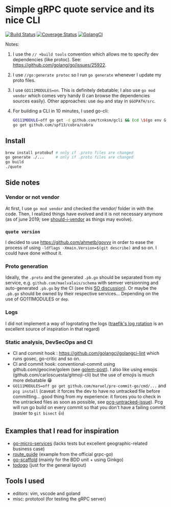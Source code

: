 # Simple gRPC quote service and its nice CLI

[![Build
Status](https://cloud.drone.io/api/badges/maelvalais/quote/status.svg)](https://cloud.drone.io/maelvalais/quote)
[![Coverage Status](https://coveralls.io/repos/github/maelvalais/quote/badge.svg?branch=master)](https://coveralls.io/github/maelvalais/quote?branch=master)
[![GolangCI](https://golangci.com/badges/github.com/maelvalais/quote.svg)](https://golangci.com)

Notes:

1. I use the `// +build tools` convention which allows me to specify dev
   dependencies (like protoc). See:
   <https://github.com/golang/go/issues/25922>.
2. I use `//go:generate protoc` so I run `go generate` whenever I update my
   proto files.
3. I use `GO111MODULES=on`. This is definitely debatable; I also use `go mod vendor` which comes very handy (I can browse the dependencies
   sources easily). Other approaches: use `dep` and stay in `$GOPATH/src`.
4. For building a CLI in 10 minutes, I used go-cli:

   ```sh
   GO111MODULE=off go get -d github.com/tcnksm/gcli && (cd \$(go env GOPATH)/src/github.com/tcnksm/gcli && make install)
   go get github.com/spf13/cobra/cobra
   ```

## Install

```sh
brew install protobuf # only if .proto files are changed
go generate ./...     # only if .proto files are changed
go build
./quote
```

## Side notes

### Vendor or not vendor

At first, I use `go mod vendor` and checked the vendor/ folder in with the
code. Then, I realized things have evolved and it is not necessary anymore
(as of june 2019; see [should-i-vendor] as things may evolve).

[should-i-vendor]: https://www.reddit.com/r/golang/comments/9ai79z/correct_usage_of_go_modules_vendor_still_connects/

### `quote version`

I decided to use <https://github.com/ahmetb/govvv> in order to ease the
process of using `-ldflags -Xmain.Version=$(git describe)` and so on. I
could have done without it.

### Proto generation

Ideally, the `.proto` and the generated `.pb.go` should be separated from
my service, e.g. `github.com/maelvalais/schema` with semver versionning and
auto-generated `.pb.go` by the CI (see this [SO
discussion](proto-monorepo)). Or maybe the `.pb.go` should be owned by
their respective services... Depending on the use of GO111MODULES or `dep`.

[proto-monorepo]: https://stackoverflow.com/questions/55250716/organization-of-protobuf-files-in-a-microservice-architecture

### Logs

I did not implement a way of logrotating the logs ([traefik's log rotation][traefik-logrotate]
is an excellent source of inspiration in that regard)

[traefik-logrotate]: https://docs.traefik.io/configuration/logs/#log-rotation

### Static analysis, DevSecOps and CI

- CI and commit hook : <https://github.com/golangci/golangci-lint> which
  runs gosec, go-critic and so on.
- CI and commit hook: conventional-commit using github.com/geocine/golem
  (see [golem-post]). I also like using emojis
  (github.com/carloscuesta/gitmoji-cli) but the use of emojis is much more
  debatable 😁
- `GO111MODULES=off go get github.com/maruel/pre-commit-go/cmd/...` and
  `pcg install` (caveat: it forces the dev to have no untracked file before
  committing... good thing from my experience: it forces you to check in
  the untracked files as soon as possible, see [pcg-untracked-issue]). Pcg
  will run go build on every commit so that you don't have a failing commit
  (easier to `git bisect` 👍)

[pcg-untracked-issue]: https://github.com/maruel/pre-commit-go/issues/15
[golem-post]: https://dev.to/erinbush/being-intentional-with-commits--59a3

## Examples that I read for inspiration

- [go-micro-services] (lacks tests but excellent geographic-related
  business case)
- [route_guide] (example from the official grpc-go)
- [go-scaffold] (mainly for the BDD unit + using Ginkgo)
- [todogo] (just for the general layout)

[go-micro-services]: https://github.com/harlow/go-micro-services
[route_guide]: https://github.com/grpc/grpc-go/tree/master/examples/route_guide
[go-scaffold]: https://github.com/orbs-network/go-scaffold
[todogo]: https://github.com/kgantsov/todogo

## Tools I used

- editors: vim, vscode and goland
- misc: prototool (for testing the gRPC server)

